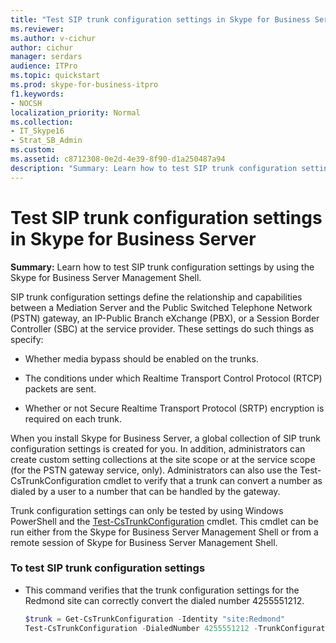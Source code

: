 ```yaml
---
title: "Test SIP trunk configuration settings in Skype for Business Server"
ms.reviewer: 
ms.author: v-cichur
author: cichur
manager: serdars
audience: ITPro
ms.topic: quickstart
ms.prod: skype-for-business-itpro
f1.keywords:
- NOCSH
localization_priority: Normal
ms.collection: 
- IT_Skype16
- Strat_SB_Admin
ms.custom: 
ms.assetid: c8712308-0e2d-4e39-8f90-d1a250487a94
description: "Summary: Learn how to test SIP trunk configuration settings by using the Skype for Business Server Management Shell."
---
```


# Test SIP trunk configuration settings in Skype for Business Server
 
**Summary:** Learn how to test SIP trunk configuration settings by using the Skype for Business Server Management Shell.
  
SIP trunk configuration settings define the relationship and capabilities between a Mediation Server and the Public Switched Telephone Network (PSTN) gateway, an IP-Public Branch eXchange (PBX), or a Session Border Controller (SBC) at the service provider. These settings do such things as specify:
  
- Whether media bypass should be enabled on the trunks.
    
- The conditions under which Realtime Transport Control Protocol (RTCP) packets are sent.
    
- Whether or not Secure Realtime Transport Protocol (SRTP) encryption is required on each trunk.
    
When you install Skype for Business Server, a global collection of SIP trunk configuration settings is created for you. In addition, administrators can create custom setting collections at the site scope or at the service scope (for the PSTN gateway service, only). Administrators can also use the Test-CsTrunkConfiguration cmdlet to verify that a trunk can convert a number as dialed by a user to a number that can be handled by the gateway.
  
Trunk configuration settings can only be tested by using Windows PowerShell and the [Test-CsTrunkConfiguration](https://docs.microsoft.com/powershell/module/skype/test-cstrunkconfiguration?view=skype-ps) cmdlet. This cmdlet can be run either from the Skype for Business Server Management Shell or from a remote session of Skype for Business Server Management Shell.
  
### To test SIP trunk configuration settings

- This command verifies that the trunk configuration settings for the Redmond site can correctly convert the dialed number 4255551212.
    
  ```powershell
  $trunk = Get-CsTrunkConfiguration -Identity "site:Redmond"
  Test-CsTrunkConfiguration -DialedNumber 4255551212 -TrunkConfiguration $trunk
  ```


